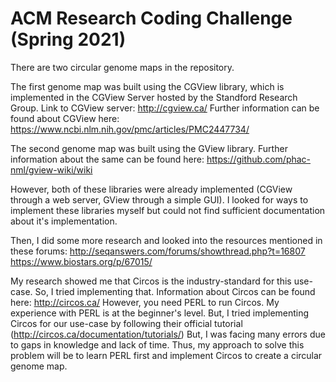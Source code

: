 # ACM Research Coding Challenge (Spring 2021)

There are two circular genome maps in the repository. 

The first genome map was built using the CGView library, which is implemented in the CGView Server hosted by the Standford Research Group. 
Link to CGView server: http://cgview.ca/
Further information can be found about CGView here: https://www.ncbi.nlm.nih.gov/pmc/articles/PMC2447734/

The second genome map was built using the GView library. 
Further information about the same can be found here: https://github.com/phac-nml/gview-wiki/wiki

However, both of these libraries were already implemented (CGView through a web server, GView through a simple GUI). 
I looked for ways to implement these libraries myself but could not find sufficient documentation about it's implementation. 

Then, I did some more research and looked into the resources mentioned in these forums: 
http://seqanswers.com/forums/showthread.php?t=16807
https://www.biostars.org/p/67015/

My research showed me that Circos is the industry-standard for this use-case. So, I tried implementing that. 
Information about Circos can be found here: http://circos.ca/
However, you need PERL to run Circos. My experience with PERL is at the beginner's level. But, I tried implementing Circos for our use-case by following their official tutorial (http://circos.ca/documentation/tutorials/)
But, I was facing many errors due to gaps in knowledge and lack of time. 
Thus, my approach to solve this problem will be to learn PERL first and implement Circos to create a circular genome map. 


